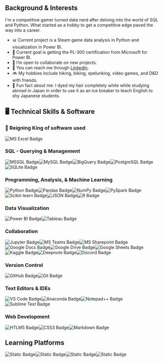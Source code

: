 ## Background & Interests
I'm a competitive gamer turned data nerd after delving into the world of SQL and Python. What started as a hobby to get a competitive edge paved the way into a career.
- 📊 Current project is a Steam game data analysis in Python and visualization in Power BI.
- 🥅 Current goal is getting the PL-300 certification from Microsoft for Power BI.
- 👯 I’m open to collaborate on new projects.
- 📝 You can reach me through [LinkedIn](https://www.linkedin.com/in/josephhmltn/).
- 🚲 My hobbies include hiking, biking, spelunking, video games, and D&D with friends.
- 🎉 Fun fact about me: I dyed my hair completely white while studying abroad in Japan in order to use it as an ice breaker to teach English to shy Japanese students.

## 🖥️ Technical Skills & Software

### 👑 Reigning King of software used
![MS Excel Badge](https://img.shields.io/badge/MS%20Excel-green?style=for-the-badge&logo=microsoftexcel&labelColor=black&color=%23217346)

### SQL - Querying & Management

![MSSQL Badge](https://img.shields.io/badge/MSSQL%20Server-black?style=for-the-badge&logo=microsoftsqlserver&labelColor=black&color=%23CC2927)![MySQL Badge](https://img.shields.io/badge/MySQL-black?style=for-the-badge&logo=mysql&labelColor=black&color=%234479A1)![BigQuery Badge](https://img.shields.io/badge/BigQuery-black?style=for-the-badge&logo=googlebigquery&labelColor=black&color=%23669DF6)![PostgreSQL Badge](https://img.shields.io/badge/Postgresql-black?style=for-the-badge&logo=postgresql&labelColor=black&color=%234169E1)![SQLite Badge](https://img.shields.io/badge/sqlite-black?style=for-the-badge&logo=sqlite&labelColor=black&color=%23003B57)

### Programming, Analysis, & Machine Learning

![Python Badge](https://img.shields.io/badge/Python-blue?style=for-the-badge&logo=python&labelColor=black&color=%233776AB)![Pandas Badge](https://img.shields.io/badge/pandas-black?style=for-the-badge&logo=pandas&labelColor=black&color=%23150458)![NumPy Badge](https://img.shields.io/badge/NumPy-black?style=for-the-badge&logo=numpy&labelColor=black&color=%23013243)![PySpark Badge](https://img.shields.io/badge/pyspark-blue?style=for-the-badge&logo=apachespark&labelColor=black&color=%23E25A1C)![Scikit-learn Badge](https://img.shields.io/badge/scikitlearn-black?style=for-the-badge&logo=scikitlearn&labelColor=black&color=%23F7931E)![JSON Badge](https://img.shields.io/badge/JSON-black?style=for-the-badge&logo=json&labelColor=black&color=%23000000)![R Badge](https://img.shields.io/badge/R-black?style=for-the-badge&logo=r&labelColor=black&color=%23276DC3)

### Data Visualization

![Power BI Badge](https://img.shields.io/badge/Power%20BI-yellow?style=for-the-badge&logo=powerbi&labelColor=black&color=%23F2C811)![Tableau Badge](https://img.shields.io/badge/Tableau-black?style=for-the-badge&logo=tableau&labelColor=black&color=%23E97627)

### Collaboration

![Jupyter Badge](https://img.shields.io/badge/Jupyter%20Notebooks-black?style=for-the-badge&logo=jupyter&labelColor=black&color=%23F37626)![MS Teams Badge](https://img.shields.io/badge/MS%20Teams-black?style=for-the-badge&logo=microsoftteams&labelColor=black&color=%236264A7)![MS Sharepoint Badge](https://img.shields.io/badge/MS%20sharepoint-blue?style=for-the-badge&logo=microsoftsharepoint&labelColor=black&color=%230078D4)![Google Docs Badge](https://img.shields.io/badge/Google%20Docs-black?style=for-the-badge&logo=googledocs&labelColor=black&color=%234285F4)![Google Drive Badge](https://img.shields.io/badge/Google%20Drive-black?style=for-the-badge&logo=googledrive&labelColor=black&color=%234285F4)![Google Sheets Badge](https://img.shields.io/badge/Google%20Sheets-black?style=for-the-badge&logo=googlesheets&labelColor=black&color=%2334A853)![Kaggle Badge](https://img.shields.io/badge/Kaggle-black?style=for-the-badge&logo=kaggle&labelColor=black&color=%2320BEFF)![Deepnote Badge](https://img.shields.io/badge/deepnote-black?style=for-the-badge&logo=deepnote&labelColor=black&color=%233793EF)![Discord Badge](https://img.shields.io/badge/discord-blue?style=for-the-badge&logo=discord&labelColor=black&color=%235865F2)

### Version Control

![GitHub Badge](https://img.shields.io/badge/github-black?style=for-the-badge&logo=github&labelColor=black&color=%23181717)![Git Badge](https://img.shields.io/badge/git-black?style=for-the-badge&logo=git&labelColor=black&color=%23F05032)

### Text Editors & IDEs

![VS Code Badge](https://img.shields.io/badge/VS%20Code-black?style=for-the-badge&logo=visualstudiocode&labelColor=black&color=%23007ACC)![Anaconda Badge](https://img.shields.io/badge/Anaconda-black?style=for-the-badge&logo=anaconda&labelColor=black&color=%2344A833)![Notepad++ Badge](https://img.shields.io/badge/notepad%2B%2B-black?style=for-the-badge&logo=notepadplusplus&labelColor=black&color=%2390E59A)![Sublime Text Badge](https://img.shields.io/badge/sublime%20text-black?style=for-the-badge&logo=sublimetext&labelColor=black&color=%23FF9800)

### Web Development

![HTLM5 Badge](https://img.shields.io/badge/htlm5-black?style=for-the-badge&logo=html5&labelColor=black&color=%23E34F26)![CSS3 Badge](https://img.shields.io/badge/css3-black?style=for-the-badge&logo=css3&labelColor=black&color=%231572B6)![Markdown Badge](https://img.shields.io/badge/Markdown-black?style=for-the-badge&logo=markdown&labelColor=black&color=%23000000)

## Learning Platforms

![Static Badge](https://img.shields.io/badge/datacamp-black?style=for-the-badge&logo=datacamp&labelColor=black&color=%2303EF62)![Static Badge](https://img.shields.io/badge/coursera-black?style=for-the-badge&logo=coursera&labelColor=black&color=%230056D2)![Static Badge](https://img.shields.io/badge/freecodecamp-black?style=for-the-badge&logo=freecodecamp&labelColor=black&color=%230A0A23)![Static Badge](https://img.shields.io/badge/khan%20academy-blue?style=for-the-badge&logo=khanacademy&labelColor=black&color=%2314BF96)
